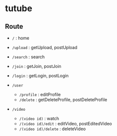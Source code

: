 # tutube

## Route

- `/` : home
- `/upload` : getUpload, postUpload
- `/search` : search
- `/join` : getJoin, postJoin
- `/login` : getLogin, postLogin

- `/user`

  - `/profile` : editProfile
  - `/delete` : getDeleteProfile, postDeleteProfile
    <!-- - `/detail` -->
    <!-- - `/changePassword` -->

- `/video`
  - `/(video id)` : watch
  - `/(video id)/edit` : editVideo, postEditedVideo
  - `/(video id)/delete` : deleteVideo
    <!-- - `/share` -->
